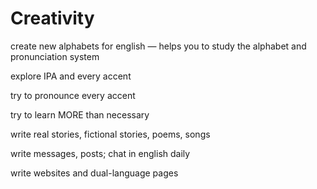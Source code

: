 # Creativity

create new alphabets for english — helps you to study the alphabet and pronunciation system&#x20;

explore IPA and every accent&#x20;

try to pronounce every accent&#x20;

try to learn MORE than necessary&#x20;

write real stories, fictional stories, poems, songs&#x20;

write messages, posts; chat in english daily&#x20;

write websites and dual-language pages&#x20;

